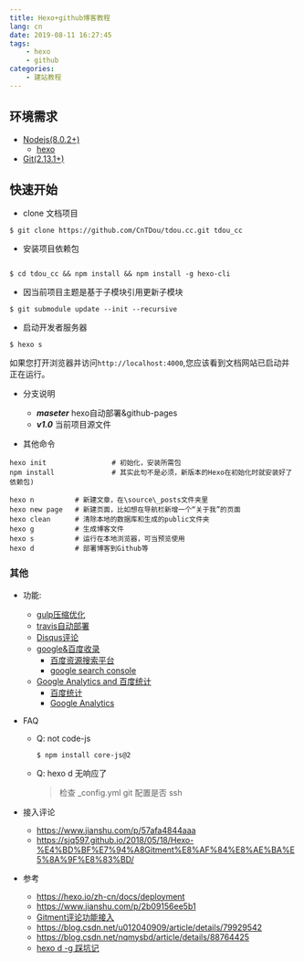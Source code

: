 ```yaml
---
title: Hexo+github博客教程
lang: cn
date: 2019-08-11 16:27:45
tags:
    - hexo
    - github
categories:
    - 建站教程
---
```



## 环境需求

- [Nodejs(8.0.2+)](https://nodejs.org/en/)
    - [hexo](https://hexo.io/zh-cn/docs/)
- [Git(2.13.1+)](https://nodejs.org/en/)

## 快速开始

- clone 文档项目

```shell
$ git clone https://github.com/CnTDou/tdou.cc.git tdou_cc
```

- 安装项目依赖包

```shell

$ cd tdou_cc && npm install && npm install -g hexo-cli

```

- 因当前项目主题是基于子模块引用更新子模块

```shell
$ git submodule update --init --recursive
```

- 启动开发者服务器

```shell
$ hexo s
```

如果您打开浏览器并访问`http://localhost:4000`,您应该看到文档网站已启动并正在运行。


- 分支说明
    - ***maseter***  hexo自动部署&github-pages
    - ***v1.0*** 当前项目源文件


- 其他命令 

```
hexo init                # 初始化，安装所需包
npm install              # 其实此句不是必须，新版本的Hexo在初始化时就安装好了依赖包)

hexo n          # 新建文章，在\source\_posts文件夹里
hexo new page   # 新建页面，比如想在导航栏新增一个“关于我”的页面
hexo clean      # 清除本地的数据库和生成的public文件夹
hexo g          # 生成博客文件
hexo s          # 运行在本地浏览器，可当预览使用
hexo d          # 部署博客到Github等
```


### 其他

- 功能:
    - [gulp压缩优化]()
    - [travis自动部署]()
    - [Disqus评论]()
    - [google&百度收录]()
        - [百度资源搜索平台](https://ziyuan.baidu.com)
        - [google search console](https://search.google.com/)
    - [Google Analytics and 百度统计]()
        - [百度统计](https://tongji.baidu.com)
        - [Google Analytics](https://analytics.withgoogle.com)


- FAQ
    - Q: not code-js
        ```
        $ npm install core-js@2
        ```
    - Q: hexo d 无响应了
        > 检查 _config.yml git 配置是否 ssh

- 接入评论
    - https://www.jianshu.com/p/57afa4844aaa
    - https://sjq597.github.io/2018/05/18/Hexo-%E4%BD%BF%E7%94%A8Gitment%E8%AF%84%E8%AE%BA%E5%8A%9F%E8%83%BD/
    
    
- 参考
    - https://hexo.io/zh-cn/docs/deployment
    - https://www.jianshu.com/p/2b09156ee5b1
    - [Gitment评论功能接入](https://www.jianshu.com/p/57afa4844aaa)
    - https://blog.csdn.net/u012040909/article/details/79929542
    - https://blog.csdn.net/nqmysbd/article/details/88764425
    - [hexo d -g 踩坑记](https://www.jianshu.com/p/9a137d8e554a)
